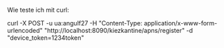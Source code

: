 Wie teste ich mit curl:

curl -X POST -u ua:angulf27  -H "Content-Type: application/x-www-form-urlencoded" "http://localhost:8090/kiezkantine/apns/register" -d "device_token=1234token"